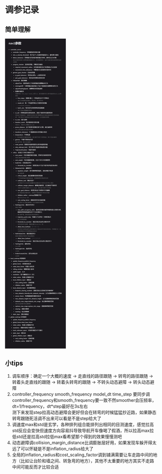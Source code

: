 # 调参记录

## 简单理解
<img src="./pic/params.png">

## 小tips
1. 调车顺序：确定一个大概的速度 -> 走直线的路径跟随 -> 转弯的路径跟随 -> 转着头走直线的跟随 -> 转着头转弯的跟随 -> 不转头动态避障 -> 转头动态避障
2. controller_frequency smooth_frequency model_dt time_step 要同步调<BR>
   controller_frequency和smooth_frequency要一致不然smoother会压频率，dt=1/frequency，dt*step最好在3s左右<BR>
   测下来发现step拉高动态避障会更好但会在转弯的时候猛猛抄近路，如果静态转弯跟随死活调不出来可以看是不是step给大了
3. 调速度max和std是玄学，各种排列组合能排列出相同的目测速度，感觉拉高std反应会变快但速度方向容易抖导致导航开车像喝了假酒，所以拉高max拉低std还是拉高std拉低max看希望那个得到的效果慢慢测吧
4. 动态避障调collision_margin_distance比调膨胀层好用，如果发现车躲开得太远了可以怀疑是不是inflation_radius给大了
5. 全局的inflation_radius和cost_scaling_factor调到铺满需要让车走路中间的地方（比如让台阶和墙之间、转急弯的地方），其他不太重要的地方其实不走路中间可能反而才比较合适
